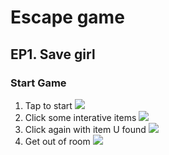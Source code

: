 # Escape game
## EP1. Save girl
### Start Game
1. Tap to start
![](https://i.imgur.com/fRPnTPd.png)
2. Click some interative items
![](https://i.imgur.com/8SpYltC.png)
3. Click again with item U found
![](https://i.imgur.com/KjAhmFQ.png)
4. Get out of room
![](https://i.imgur.com/KOMU6z8.png)
